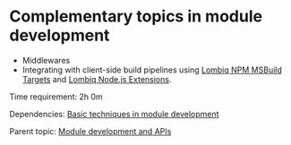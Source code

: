 # Complementary topics in module development

- Middlewares
- Integrating with client-side build pipelines using [Lombiq NPM MSBuild Targets](https://github.com/Lombiq/NPM-Targets) and [Lombiq Node.js Extensions](https://github.com/Lombiq/NodeJs-Extensions).

Time requirement: 2h 0m

Dependencies: [Basic techniques in module development](BasicTechniquesInModuleDevelopment)

Parent topic: [Module development and APIs](./)
